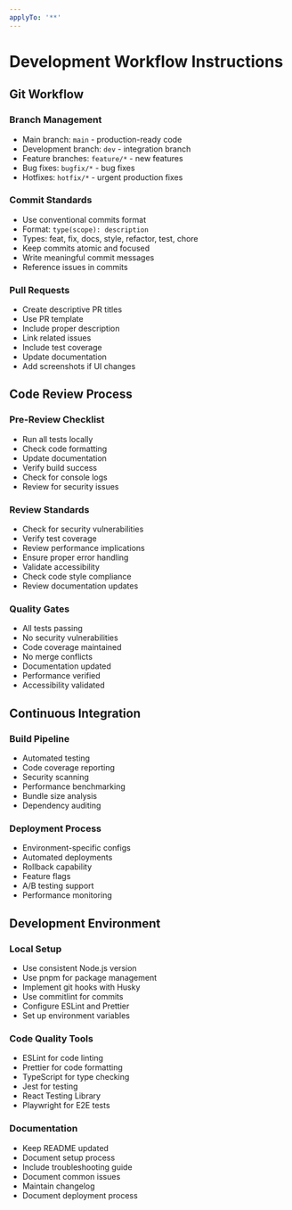 ```yaml
---
applyTo: '**'
---
```

# Development Workflow Instructions

## Git Workflow
### Branch Management
- Main branch: `main` - production-ready code
- Development branch: `dev` - integration branch
- Feature branches: `feature/*` - new features
- Bug fixes: `bugfix/*` - bug fixes
- Hotfixes: `hotfix/*` - urgent production fixes

### Commit Standards
- Use conventional commits format
- Format: `type(scope): description`
- Types: feat, fix, docs, style, refactor, test, chore
- Keep commits atomic and focused
- Write meaningful commit messages
- Reference issues in commits

### Pull Requests
- Create descriptive PR titles
- Use PR template
- Include proper description
- Link related issues
- Include test coverage
- Update documentation
- Add screenshots if UI changes

## Code Review Process
### Pre-Review Checklist
- Run all tests locally
- Check code formatting
- Update documentation
- Verify build success
- Check for console logs
- Review for security issues

### Review Standards
- Check for security vulnerabilities
- Verify test coverage
- Review performance implications
- Ensure proper error handling
- Validate accessibility
- Check code style compliance
- Review documentation updates

### Quality Gates
- All tests passing
- No security vulnerabilities
- Code coverage maintained
- No merge conflicts
- Documentation updated
- Performance verified
- Accessibility validated

## Continuous Integration
### Build Pipeline
- Automated testing
- Code coverage reporting
- Security scanning
- Performance benchmarking
- Bundle size analysis
- Dependency auditing

### Deployment Process
- Environment-specific configs
- Automated deployments
- Rollback capability
- Feature flags
- A/B testing support
- Performance monitoring

## Development Environment
### Local Setup
- Use consistent Node.js version
- Use pnpm for package management
- Implement git hooks with Husky
- Use commitlint for commits
- Configure ESLint and Prettier
- Set up environment variables

### Code Quality Tools
- ESLint for code linting
- Prettier for code formatting
- TypeScript for type checking
- Jest for testing
- React Testing Library
- Playwright for E2E tests

### Documentation
- Keep README updated
- Document setup process
- Include troubleshooting guide
- Document common issues
- Maintain changelog
- Document deployment process

